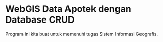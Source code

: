 # WebGIS Data Apotek dengan Database CRUD

Program ini kita buat untuk memenuhi tugas Sistem Informasi Geografis.
